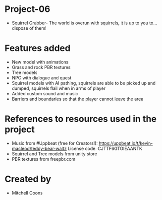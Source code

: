 # Project-06
- Squirrel Grabber- The world is overun with squirrels, it is up to you to... dispose of them!
# Features added
-  New model with animations
- Grass and rock PBR textures
- Tree models
- NPC with dialogue and quest
- Squirrel models with AI pathing, squirrels are able to be picked up and dumped, squirrels flail when in arms of player
- Added custom sound and music
- Barriers and boundaries so that the player cannot leave the area
# References to resources used in the project
- Music from #Uppbeat (free for Creators!):
https://uppbeat.io/t/kevin-macleod/teddy-bear-waltz
License code: CJTTF6GTOIEAANTK
- Squirrel and Tree models from unity store
- PBR textures from freepbr.com
# Created by
 - Mitchell Coons
